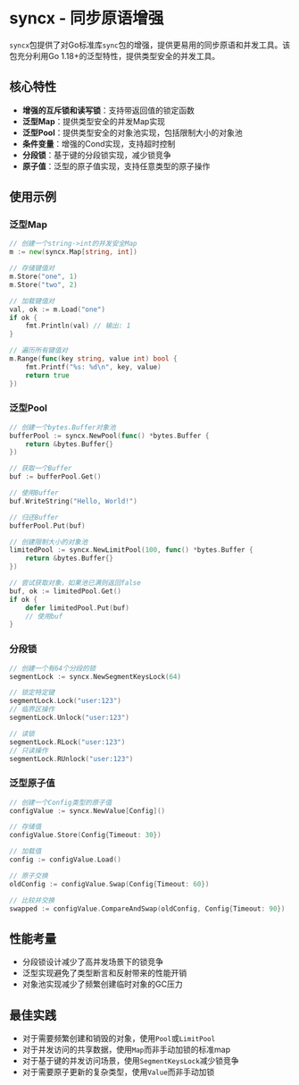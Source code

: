 # syncx - 同步原语增强

`syncx`包提供了对Go标准库`sync`包的增强，提供更易用的同步原语和并发工具。该包充分利用Go 1.18+的泛型特性，提供类型安全的并发工具。

## 核心特性

- **增强的互斥锁和读写锁**：支持带返回值的锁定函数
- **泛型Map**：提供类型安全的并发Map实现
- **泛型Pool**：提供类型安全的对象池实现，包括限制大小的对象池
- **条件变量**：增强的Cond实现，支持超时控制
- **分段锁**：基于键的分段锁实现，减少锁竞争
- **原子值**：泛型的原子值实现，支持任意类型的原子操作

## 使用示例

### 泛型Map

```go
// 创建一个string->int的并发安全Map
m := new(syncx.Map[string, int])

// 存储键值对
m.Store("one", 1)
m.Store("two", 2)

// 加载键值对
val, ok := m.Load("one")
if ok {
    fmt.Println(val) // 输出: 1
}

// 遍历所有键值对
m.Range(func(key string, value int) bool {
    fmt.Printf("%s: %d\n", key, value)
    return true
})
```

### 泛型Pool

```go
// 创建一个bytes.Buffer对象池
bufferPool := syncx.NewPool(func() *bytes.Buffer {
    return &bytes.Buffer{}
})

// 获取一个Buffer
buf := bufferPool.Get()

// 使用Buffer
buf.WriteString("Hello, World!")

// 归还Buffer
bufferPool.Put(buf)

// 创建限制大小的对象池
limitedPool := syncx.NewLimitPool(100, func() *bytes.Buffer {
    return &bytes.Buffer{}
})

// 尝试获取对象，如果池已满则返回false
buf, ok := limitedPool.Get()
if ok {
    defer limitedPool.Put(buf)
    // 使用buf
}
```

### 分段锁

```go
// 创建一个有64个分段的锁
segmentLock := syncx.NewSegmentKeysLock(64)

// 锁定特定键
segmentLock.Lock("user:123")
// 临界区操作
segmentLock.Unlock("user:123")

// 读锁
segmentLock.RLock("user:123")
// 只读操作
segmentLock.RUnlock("user:123")
```

### 泛型原子值

```go
// 创建一个Config类型的原子值
configValue := syncx.NewValue[Config]()

// 存储值
configValue.Store(Config{Timeout: 30})

// 加载值
config := configValue.Load()

// 原子交换
oldConfig := configValue.Swap(Config{Timeout: 60})

// 比较并交换
swapped := configValue.CompareAndSwap(oldConfig, Config{Timeout: 90})
```

## 性能考量

- 分段锁设计减少了高并发场景下的锁竞争
- 泛型实现避免了类型断言和反射带来的性能开销
- 对象池实现减少了频繁创建临时对象的GC压力

## 最佳实践

- 对于需要频繁创建和销毁的对象，使用`Pool`或`LimitPool`
- 对于并发访问的共享数据，使用`Map`而非手动加锁的标准map
- 对于基于键的并发访问场景，使用`SegmentKeysLock`减少锁竞争
- 对于需要原子更新的复杂类型，使用`Value`而非手动加锁 